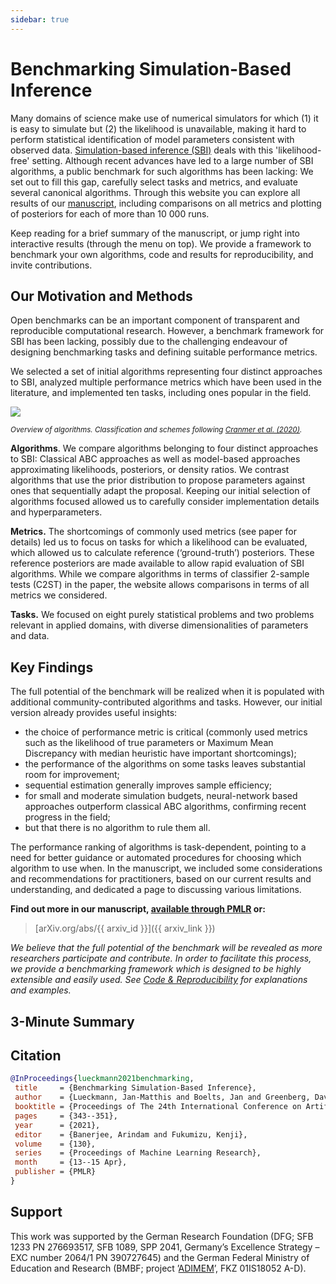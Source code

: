 ```yaml
---
sidebar: true
---
```


# Benchmarking Simulation-Based Inference

Many domains of science make use of numerical simulators for which (1) it is easy to simulate but (2) the likelihood is unavailable, making it hard to perform statistical identification of model parameters consistent with observed data. <a href="https://www.pnas.org/content/early/2020/05/28/1912789117" target="_blank">Simulation-based inference (SBI)</a> deals with this 'likelihood-free' setting. Although recent advances have led to a large number of SBI algorithms, a public benchmark for such algorithms has been lacking: We set out to fill this gap, carefully select tasks and metrics, and evaluate several canonical algorithms. Through this website you can explore all results of our <a href="{{ pmlr_link }}" target="_blank">manuscript</a>, including comparisons on all metrics and plotting of posteriors for each of more than 10 000 runs.

Keep reading for a brief summary of the manuscript, or jump right into interactive results (through the menu on top). We provide a framework to benchmark your own algorithms, code and results for reproducibility, and invite contributions.


## Our Motivation and Methods

Open benchmarks can be an important component of transparent and reproducible computational research. However, a benchmark framework for SBI has been lacking, possibly due to the challenging endeavour of designing benchmarking tasks and defining suitable performance metrics.

We selected a set of initial algorithms representing four distinct approaches to SBI, analyzed multiple performance metrics which have been used in the literature, and implemented ten tasks, including ones popular in the field.

![](/img/algorithms.png)

<small>*Overview of algorithms. Classification and schemes following <a href="https://www.pnas.org/content/early/2020/05/28/1912789117" target="_blank">Cranmer et al. (2020)</a>.*</small>

**Algorithms**. We compare algorithms belonging to four distinct approaches to SBI: Classical ABC approaches as well as model-based approaches approximating likelihoods, posteriors, or density ratios. We contrast algorithms that use the prior distribution to propose parameters against ones that sequentially adapt the proposal. Keeping our initial selection of algorithms focused allowed us to carefully consider implementation details and hyperparameters.

**Metrics.** The shortcomings of commonly used metrics (see paper for details) led us to focus on tasks for which a likelihood can be evaluated, which allowed us to calculate reference (‘ground-truth’) posteriors. These reference posteriors are made available to allow rapid evaluation of SBI algorithms. While we compare algorithms in terms of classifier 2-sample tests (C2ST) in the paper, the website allows comparisons in terms of all metrics we considered.

**Tasks.** We focused on eight purely statistical problems and two problems relevant in applied domains, with diverse dimensionalities of parameters and data.


## Key Findings

The full potential of the benchmark will be realized when it is populated with additional community-contributed algorithms and tasks. However, our initial version already provides useful insights:

- the choice of performance metric is critical (commonly used
  metrics such as the likelihood of true parameters or Maximum Mean Discrepancy with median heuristic have important shortcomings);
- the performance of the algorithms on some tasks leaves substantial room for improvement;
- sequential estimation generally improves sample efficiency;
- for small and moderate simulation budgets, neural-network based approaches outperform classical ABC algorithms, confirming recent progress in the field;
- but that there is no algorithm to rule them all.

The performance ranking of algorithms is task-dependent, pointing to a need for better guidance or automated procedures for choosing which algorithm to use when. In the manuscript, we included some considerations and recommendations for practitioners, based on our current results and understanding, and dedicated a page to discussing various limitations.


**Find out more in our manuscript, [available through PMLR](pmlr_link) or:**

> [arXiv.org/abs/{{ arxiv_id }}]({{ arxiv_link }})

_We believe that the full potential of the benchmark will be revealed as more researchers participate and contribute. In order to facilitate this process, we provide a benchmarking framework which is designed to be highly extensible and easily used. See [Code & Reproducibility](code.md) for explanations and examples._


## 3-Minute Summary

<div id="presentation-embed-{{ slideslive_id }}"></div>
<script src='https://slideslive.com/embed_presentation.js'></script>
<script>
    embed = new SlidesLiveEmbed('presentation-embed-{{ slideslive_id }}', {
        presentationId: '{{ slideslive_id }}',
        autoPlay: false,
        verticalEnabled: true,
        zoomRatio: 0.3
    });
</script>


## Citation

```bibtex
@InProceedings{lueckmann2021benchmarking,
 title     = {Benchmarking Simulation-Based Inference},
 author    = {Lueckmann, Jan-Matthis and Boelts, Jan and Greenberg, David and Goncalves, Pedro and Macke, Jakob},
 booktitle = {Proceedings of The 24th International Conference on Artificial Intelligence and Statistics},
 pages     = {343--351},
 year      = {2021},
 editor    = {Banerjee, Arindam and Fukumizu, Kenji},
 volume    = {130},
 series    = {Proceedings of Machine Learning Research},
 month     = {13--15 Apr},
 publisher = {PMLR}
}
```

## Support

This work was supported by the German Research Foundation (DFG; SFB 1233 PN 276693517, SFB 1089, SPP 2041, Germany’s Excellence Strategy – EXC number 2064/1 PN 390727645) and the German Federal Ministry of Education and Research (BMBF; project ’[ADIMEM](https://fit.uni-tuebingen.de/Project/Details?id=9199)’, FKZ 01IS18052 A-D).
